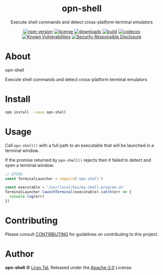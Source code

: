 <p align="center"><h1 align="center">
  opn-shell
</h1>

<p align="center">
  Execute shell commands and detect cross-platform terminal emulators
</p>

<p align="center">
  <a href="https://www.npmjs.org/package/opn-shell"><img src="https://badgen.net/npm/v/opn-shell"alt="npm version"/></a>
  <a href="https://www.npmjs.org/package/opn-shell"><img src="https://badgen.net/npm/license/opn-shell"alt="license"/></a>
  <a href="https://www.npmjs.org/package/opn-shell"><img src="https://badgen.net/npm/dt/opn-shell"alt="downloads"/></a>
  <a href="https://travis-ci.org/lirantal/opn-shell"><img src="https://badgen.net/travis/lirantal/opn-shell" alt="build"/></a>
  <a href="https://codecov.io/gh/lirantal/opn-shell"><img src="https://badgen.net/codecov/c/github/lirantal/opn-shell" alt="codecov"/></a>
  <a href="https://snyk.io/test/github/lirantal/opn-shell"><img src="https://snyk.io/test/github/lirantal/opn-shell/badge.svg" alt="Known Vulnerabilities"/></a>
  <a href="https://github.com/nodejs/security-wg/blob/master/processes/responsible_disclosure_template.md"><img src="https://img.shields.io/badge/Security-Responsible%20Disclosure-yellow.svg" alt="Security Responsible Disclosure" /></a>
</p>

# About

opn-shell

Execute shell commands and detect cross-platform terminal emulators

# Install

```bash
npm install --save opn-shell
```

# Usage

Call `opn-shell()` with a full path to an executable that will be launched in a terminal window.

If the promise returned by `opn-shell()` rejects then it failed to detect and open a terminal window.

```js
// @TODO
const TerminalLauncher = require('opn-shell')

const executable = '/usr/local/bin/my-shell-program.sh'
TerminalLauncher.launchTerminal(executable).catch(err => {
  console.log(err)
})
```

# Contributing

Please consult [CONTIRBUTING](./CONTRIBUTING.md) for guidelines on contributing to this project.

# Author

**opn-shell** © [Liran Tal](https://github.com/lirantal), Released under the [Apache-2.0](./LICENSE) License.
